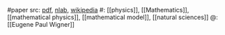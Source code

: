 #paper 
src: [pdf](https://sci-hub.se/https://doi.org/10.1002/cpa.3160130102), [nlab](https://ncatlab.org/nlab/show/The+Unreasonable+Effectiveness+of+Mathematics+in+the+Natural+Sciences), [wikipedia](https://en.wikipedia.org/wiki/The_Unreasonable_Effectiveness_of_Mathematics_in_the_Natural_Sciences) 
#: [[physics]], [[Mathematics]], [[mathematical physics]], [[mathematical model]], [[natural sciences]]
@: [[Eugene Paul Wigner]] 

